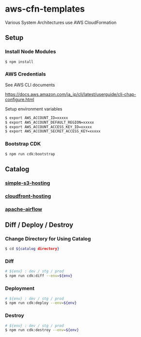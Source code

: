 # aws-cfn-templates

Various System Architectures use AWS CloudFormation

## Setup

### Install Node Modules

```sh
$ npm install
```

### AWS Credentials

See AWS CLI documents

https://docs.aws.amazon.com/ja_jp/cli/latest/userguide/cli-chap-configure.html

Setup environment variables

```sh
$ export AWS_ACCOUNT_ID=xxxxx
$ export AWS_ACCOUNT_DEFAULT_REGION=xxxxx
$ export AWS_ACCOUNT_ACCESS_KEY_ID=xxxxx
$ export AWS_ACCOUNT_SECRET_ACCESS_KEY=xxxxx
```

### Bootstrap CDK

```sh
$ npm run cdk:bootstrap
```

## Catalog

### [simple-s3-hosting](./simple-s3-hosting)

### [cloudfront-hosting](./cloudfront-hosting)

### [apache-airflow](./apache-airflow)

## Diff / Deploy / Destroy

### Change Directory for Using Catalog

```sh
$ cd ${catalog directory}
```

### Diff

```sh
# ${env} : dev / stg / prod
$ npm run cdk:diff --env=${env}
```

### Deployment

```sh
# ${env} : dev / stg / prod
$ npm run cdk:deploy --env=${env}
```

### Destroy

```sh
# ${env} : dev / stg / prod
$ npm run cdk:destroy --env=${env}
```
